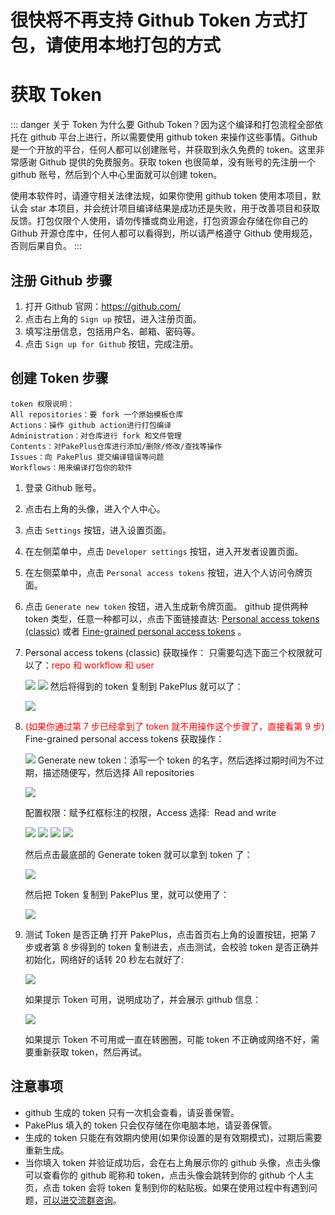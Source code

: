 # 很快将不再支持 Github Token 方式打包，请使用本地打包的方式

# 获取 Token

::: danger 关于 Token
为什么要 Github Token？因为这个编译和打包流程全部依托在 github 平台上进行，所以需要使用 github token 来操作这些事情。Github 是一个开放的平台，任何人都可以创建账号，并获取到永久免费的 token。这里非常感谢 Github 提供的免费服务。获取 token 也很简单，没有账号的先注册一个 github 账号，然后到个人中心里面就可以创建 token。

使用本软件时，请遵守相关法律法规，如果你使用 github
token 使用本项目，默认会 star 本项目，并会统计项目编译结果是成功还是失败，用于改善项目和获取反馈。打包仅限个人使用，请勿传播或商业用途，打包资源会存储在你自己的 Github 开源仓库中，任何人都可以看得到，所以请严格遵守 Github 使用规范，否则后果自负。
:::

## 注册 Github 步骤

1. 打开 Github 官网：https://github.com/
2. 点击右上角的 `Sign up` 按钮，进入注册页面。
3. 填写注册信息，包括用户名、邮箱、密码等。
4. 点击 `Sign up for Github` 按钮，完成注册。

## 创建 Token 步骤

```
token 权限说明：
All repositories：要 fork 一个原始模板仓库
Actions：操作 github action进行打包编译
Administration：对仓库进行 fork 和文件管理
Contents：对PakePlus仓库进行添加/删除/修改/查找等操作
Issues：向 PakePlus 提交编译错误等问题
Workflows：用来编译打包你的软件
```

1. 登录 Github 账号。
2. 点击右上角的头像，进入个人中心。
3. 点击 `Settings` 按钮，进入设置页面。
4. 在左侧菜单中，点击 `Developer settings` 按钮，进入开发者设置页面。
5. 在左侧菜单中，点击 `Personal access tokens` 按钮，进入个人访问令牌页面。
6. 点击 `Generate new token` 按钮，进入生成新令牌页面。
   github 提供两种 token 类型，任意一种都可以，点击下面链接直达:
   [Personal access tokens (classic)](https://github.com/settings/tokens)
   或者
   [Fine-grained personal access tokens](https://github.com/settings/personal-access-tokens) 。
7. Personal access tokens (classic) 获取操作：
   只需要勾选下面三个权限就可以了：<font color="red">repo 和 workflow 和 user</font>

    ![](../../static/imgs/token11.png)
    ![](../../static/imgs/token12.webp)
    然后将得到的 token 复制到 PakePlus 就可以了：

    ![](../../static/imgs/token12.png)

8. <font color="red">(如果你通过第 7 步已经拿到了 token 就不用操作这个步骤了，直接看第 9 步)</font>
   Fine-grained personal access tokens 获取操作：

    ![](../../static/imgs/token1.png)
    Generate new token：添写一个 token 的名字，然后选择过期时间为不过期，描述随便写，然后选择 All
    repositories

    ![](../../static/imgs/token2.png)

    配置权限：赋予红框标注的权限，Access 选择:&nbsp;&nbsp;Read
    and write&nbsp;

    ![](../../static/imgs/token3.png)
    ![](../../static/imgs/token4.png)
    ![](../../static/imgs/token5.png)
    ![](../../static/imgs/token7.png)

    然后点击最底部的 Generate token 就可以拿到 token 了：

    ![](../../static/imgs/token8.png)

    然后把 Token 复制到 PakePlus 里，就可以使用了：

    ![](../../static/imgs/token9.png)

9. 测试 Token 是否正确
   打开 PakePlus，点击首页右上角的设置按钮，把第 7 步或者第 8 步得到的 token 复制进去，点击测试，会校验 token 是否正确并初始化，网络好的话转 20 秒左右就好了:

    ![](../../static/imgs/token16.webp)

    如果提示 Token 可用，说明成功了，并会展示 github 信息：

    ![](../../static/imgs/token15.webp)

    如果提示 Token 不可用或一直在转圈圈，可能 token 不正确或网络不好，需要重新获取 token，然后再试。

## 注意事项

-   github 生成的 token 只有一次机会查看，请妥善保管。
-   PakePlus 填入的 token 只会仅存储在你电脑本地，请妥善保管。
-   生成的 token 只能在有效期内使用(如果你设置的是有效期模式)，过期后需要重新生成。
-   当你填入 token 并验证成功后，会在右上角展示你的 github 头像，点击头像可以查看你的 github 昵称和 token，点击头像会跳转到你的 github 个人主页，点击 token 会将 token 复制到你的粘贴板。如果在使用过程中有遇到问题，[可以进交流群咨询](../exchange/index.md)。
